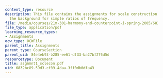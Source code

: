 ```yaml
---
content_type: resource
description: This file contains the assignments for scale construction and also gives
  the background for simple ratios of frequency.
file: /media/courses/21m-301-harmony-and-counterpoint-i-spring-2005/6832bc8959d3cf094daa3ff0db0dfa43_asgnmnt1_sclecon.pdf
file_type: application/pdf
learning_resource_types:
- Assignments
ocw_type: OCWFile
parent_title: Assignments
parent_type: CourseSection
parent_uid: 84e4eb93-b285-ee61-df33-ba27bf276d5d
resourcetype: Document
title: asgnmnt1_sclecon.pdf
uid: 6832bc89-59d3-cf09-4daa-3ff0db0dfa43
---
```

